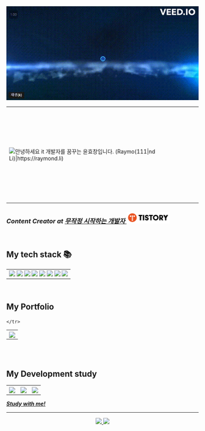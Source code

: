 <!--
**yoonhyochang/yoonhyochang** is a ✨ _special_ ✨ repository because its `README.md` (this file) appears on your GitHub profile.
<img src="image.jpg" align="left" width="100" height="100" alt="image description">


Here are some ideas to get you started:
- 🔭 I’m currently working on ...
- 🌱 I’m currently learning ...
- 👯 I’m looking to collaborate on ...
- 🤔 I’m looking for help with ...
- 💬 Ask me about ...
- 📫 How to reach me: ...
- 😄 Pronouns: ...
- ⚡ Fun fact: ...
-->

<img src="https://github.com/yoonhyochang/Warehouse/blob/main/hi%20(3).gif?raw=true"  width="1000" alt="안녕하세요 it 개발자를 꿈꾸는 윤효창입니다.">

<table>
  <tr>
   <td width="500">
      <img src="https://github.com/yoonhyochang/Warehouse/blob/main/hi.gif?raw=true" alt="안녕하세요 it 개발자를 꿈꾸는 윤효창입니다. (Raymo(111|nd Li)|https://raymond.li)" title="👋 안녕하세요 it 개발자를 꿈꾸는 윤효창입니다. (Raymo(111|nd Li)|https://raymond.li)"/>
    </td>
    <td>
      <h1><img src="https://github.com/yoonhyochang/Warehouse/blob/main/ezgif.com-gif-maker.gif?raw=true" height="180"></h1>
    </td>
     
  </tr>
</table>



<p>
  <em>
    <h3>
    Content Creator at
      <a href="https://parkit.tistory.com/">
        무작정 시작하는 개발자  <img src="https://github.com/yoonhyochang/Warehouse/blob/main/logotype.png?raw=true" height="30px" />
      </a>
    </h3>
  </em>

 
</p>

<br />
<h2> My tech stack 📚 </h2>

<table>
          <td>
            <img src="https://img.shields.io/badge/Java-007396?style=for-the-badge&logo=java&logoColor=white"/>
            <img src="https://img.shields.io/badge/HTML5-E34F26?style=for-the-badge&logo=HTML5&logoColor=white"/>
            <img src="https://img.shields.io/badge/CSS3-1572B6?style=for-the-badge&logo=CSS3&logoColor=white"/>
            <img src="https://img.shields.io/badge/JavaScript-F7DF1E?style=for-the-badge&logo=JavaScript&logoColor=white"/>
            <img src="https://img.shields.io/badge/Firebase-FFCA28?style=for-the-badge&logo=Firebase&logoColor=white"/>
            <img src="https://img.shields.io/badge/Oracle 11g-F80000?style=for-the-badge&logo=Oracle&logoColor=white"/>
            <img src="https://img.shields.io/badge/Git-F05032?style=for-the-badge&logo=Git&logoColor=white"/>
            <img src="https://img.shields.io/badge/GitHub-181717?style=for-the-badge&logo=GitHub&logoColor=white"/>
        </td>
    </tr>
</table>


<br/>

<h2>My Portfolio</h2>
<table>
  <tbody>
    <tr>
      <td>
        <a href="https://www.youtube.com/watch?v=TTLHd3IyErM&ab_channel=%EB%93%9C%EB%A6%BC%EC%BD%94%EB%94%A9by%EC%97%98%EB%A6%AC" title="2022 웹개발 로드맵 총정리 (공부순서 알려드림) | 올해는 정말 해보자 🚀">
          <img align="center" src="https://img.youtube.com/vi/TTLHd3IyErM/0.jpg" width="300" alt-text="Frontend Roadmap">
        </a>
      </td>
      
    </tr>
  </tbody>
</table>
<br/>
<br/>

<h2>My Development study</h2> 
<table>
  <tbody>
    <tr>
      <td>
        <a href="https://academy.dream-coding.com/courses/react-basic" title="리액트 개념 정리 + 유튜브 클론 코딩 외 실전 프로젝트 완성">
          <img align="center" src="https://import.cdn.thinkific.com/292401/courses/934247/YHsNXQEYRbOEns6ISYIu_React%20Course%20Thumbnail.png" width="300" alt-text="React Course">
        </a>
      </td>
      <td>
        <a href="https://academy.dream-coding.com/courses/typescript" title="타입스크립트 + 객체지향 프로그래밍 마스터">
          <img align="center" src="https://import.cdn.thinkific.com/292401/CCujpdfRGCa48lfjCmyg_TypeScript%20Course%20Thumbnail%20%284%29.png" width="300" alt-text="TypeScript Course">
        </a>
      </td>
      <td>
        <a href="https://academy.dream-coding.com/courses/node" title="노드로 배우는 백엔드 A-Z (익스프레스, 데이터베이스, 트위터 클론코딩)">
          <img align="center" src="https://import.cdn.thinkific.com/292401/courses/1375371/7iZPtc2VQpGko36mQlZR_thumbnail.png" width="300" alt-text="NodeJS Course">
        </a>
      </td>
    </tr>
  </tbody>
</table>
<b><em><a href="https://academy.dream-coding.com">Study with me!</a></em></b>

---

<p align="center">
  <a href="https://github.com/dream-ellie" title="GitHub Dream Ellie">
    <img src="https://img.shields.io/github/followers/dream-ellie?label=follow&style=social" alt-text="GitHub Dream Ellie" height="30"/>
  </a>
  <a href="https://www.youtube.com/c/%EB%93%9C%EB%A6%BC%EC%BD%94%EB%94%A9by%EC%97%98%EB%A6%AC" title="드림코딩 by 엘리">
    <img src="https://img.shields.io/youtube/channel/subscribers/UC_4u-bXaba7yrRz_6x6kb_w?style=social" alt-text="Youtube Channel Subscribers" height="30"/>
  </a>
</p>
